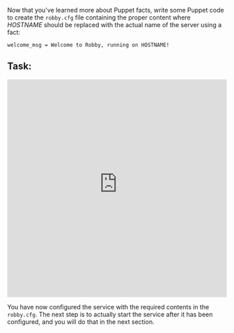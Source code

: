 Now that you've learned more about Puppet facts, write some Puppet code to create the `robby.cfg` file containing the proper content where *HOSTNAME* should be replaced with the actual name of the server using a fact:

`welcome_msg = Welcome to Robby, running on HOSTNAME!`

## Task:

<p><iframe src="https://magicbox.classroom.puppet.com/syntax/modifying_the_system" width="100%" height="500px" frameborder="0"></iframe>
</p>

You have now configured the service with the required contents in the `robby.cfg`. The next step is to actually start the service after it has been configured, and you will do that in the next section.
